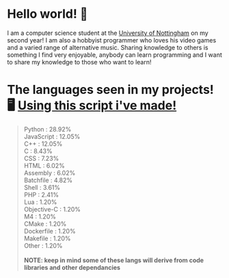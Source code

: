 # Hello world! 👋

I am a computer science student at the [University of Nottingham](https://cs.nott.ac.uk) on my second year! I am also a hobbyist programmer who loves his video games and a varied range of alternative music. Sharing knowledge to others is something I find very enjoyable, anybody can learn programming and I want to share my knowledge to those who want to learn!


# The languages seen in my projects! 🖥️ [Using this script i've made!](https://github.com/Barnold8/OddPyPrograms/blob/main/GitHubLang.py)
> Python :        28.92%  <br />
> JavaScript :    12.05%  <br />
> C++ :           12.05%  <br />
> C :             8.43%   <br />
> CSS :           7.23%   <br />
> HTML :          6.02%   <br />
> Assembly :      6.02%   <br />
> Batchfile :      4.82%   <br />
> Shell :         3.61%   <br />
> PHP :           2.41%   <br />
> Lua :           1.20%   <br />
> Objective-C :   1.20%   <br />
> M4 :            1.20%   <br />
> CMake :         1.20%   <br />
> Dockerfile :     1.20%   <br />
> Makefile :       1.20%   <br />
> Other :         1.20%   <br /><br />
**NOTE: keep in mind some of these langs will derive from code libraries and other dependancies**
